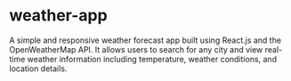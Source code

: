 # weather-app
A simple and responsive weather forecast app built using React.js and the OpenWeatherMap API. It allows users to search for any city and view real-time weather information including temperature, weather conditions, and location details.
